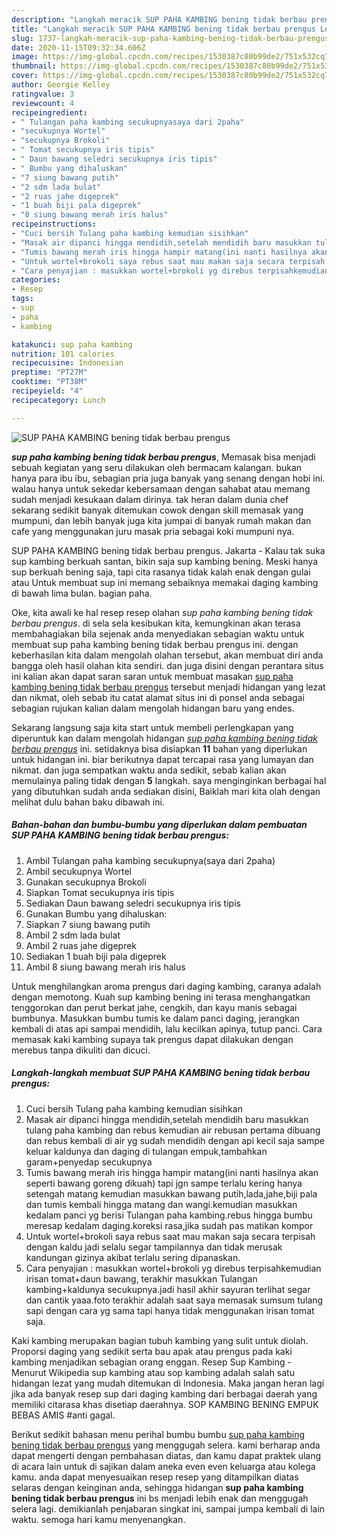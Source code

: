 ```yaml
---
description: "Langkah meracik SUP PAHA KAMBING bening tidak berbau prengus Lezat"
title: "Langkah meracik SUP PAHA KAMBING bening tidak berbau prengus Lezat"
slug: 1737-langkah-meracik-sup-paha-kambing-bening-tidak-berbau-prengus-lezat
date: 2020-11-15T09:32:34.606Z
image: https://img-global.cpcdn.com/recipes/1530387c80b99de2/751x532cq70/sup-paha-kambing-bening-tidak-berbau-prengus-foto-resep-utama.jpg
thumbnail: https://img-global.cpcdn.com/recipes/1530387c80b99de2/751x532cq70/sup-paha-kambing-bening-tidak-berbau-prengus-foto-resep-utama.jpg
cover: https://img-global.cpcdn.com/recipes/1530387c80b99de2/751x532cq70/sup-paha-kambing-bening-tidak-berbau-prengus-foto-resep-utama.jpg
author: Georgie Kelley
ratingvalue: 3
reviewcount: 4
recipeingredient:
- " Tulangan paha kambing secukupnyasaya dari 2paha"
- "secukupnya Wortel"
- "secukupnya Brokoli"
- " Tomat secukupnya iris tipis"
- " Daun bawang seledri secukupnya iris tipis"
- " Bumbu yang dihaluskan"
- "7 siung bawang putih"
- "2 sdm lada bulat"
- "2 ruas jahe digeprek"
- "1 buah biji pala digeprek"
- "8 siung bawang merah iris halus"
recipeinstructions:
- "Cuci bersih Tulang paha kambing kemudian sisihkan"
- "Masak air dipanci hingga mendidih,setelah mendidih baru masukkan tulang paha kambing dan rebus kemudian air rebusan pertama dibuang dan rebus kembali di air yg sudah mendidih dengan api kecil saja sampe keluar kaldunya dan daging di tulangan empuk,tambahkan garam+penyedap secukupnya"
- "Tumis bawang merah iris hingga hampir matang(ini nanti hasilnya akan seperti bawang goreng dikuah) tapi jgn sampe terlalu kering hanya setengah matang kemudian masukkan bawang putih,lada,jahe,biji pala dan tumis kembali hingga matang dan wangi.kemudian masukkan kedalam panci yg berisi Tulangan paha kambing.rebus hingga bumbu meresap kedalam daging.koreksi rasa,jika sudah pas matikan kompor"
- "Untuk wortel+brokoli saya rebus saat mau makan saja secara terpisah dengan kaldu jadi selalu segar tampilannya dan tidak merusak kandungan gizinya akibat terlalu sering dipanaskan."
- "Cara penyajian : masukkan wortel+brokoli yg direbus terpisahkemudian irisan tomat+daun bawang, terakhir masukkan Tulangan kambing+kaldunya secukupnya.jadi hasil akhir sayuran terlihat segar dan cantik yaaa.foto terakhir adalah saat saya memasak sumsum tulang sapi dengan cara yg sama tapi hanya tidak menggunakan irisan tomat saja."
categories:
- Resep
tags:
- sup
- paha
- kambing

katakunci: sup paha kambing 
nutrition: 101 calories
recipecuisine: Indonesian
preptime: "PT27M"
cooktime: "PT38M"
recipeyield: "4"
recipecategory: Lunch

---
```



![SUP PAHA KAMBING bening tidak berbau prengus](https://img-global.cpcdn.com/recipes/1530387c80b99de2/751x532cq70/sup-paha-kambing-bening-tidak-berbau-prengus-foto-resep-utama.jpg)

<b><i>sup paha kambing bening tidak berbau prengus</i></b>, Memasak bisa menjadi sebuah kegiatan yang seru dilakukan oleh bermacam kalangan. bukan hanya para ibu ibu, sebagian pria juga banyak yang senang dengan hobi ini. walau hanya untuk sekedar kebersamaan dengan sahabat atau memang sudah menjadi kesukaan dalam dirinya. tak heran dalam dunia chef sekarang sedikit banyak ditemukan cowok dengan skill memasak yang mumpuni, dan lebih banyak juga kita jumpai di banyak rumah makan dan cafe yang menggunakan juru masak pria sebagai koki mumpuni nya.

SUP PAHA KAMBING bening tidak berbau prengus. Jakarta - Kalau tak suka sup kambing berkuah santan, bikin saja sup kambing bening. Meski hanya sup berkuah bening saja, tapi cita rasanya tidak kalah enak dengan gulai atau Untuk membuat sup ini memang sebaiknya memakai daging kambing di bawah lima bulan. bagian paha.

Oke, kita awali ke hal resep resep olahan <i>sup paha kambing bening tidak berbau prengus</i>. di sela sela kesibukan kita, kemungkinan akan terasa membahagiakan bila sejenak anda menyediakan sebagian waktu untuk membuat sup paha kambing bening tidak berbau prengus ini. dengan keberhasilan kita dalam mengolah olahan tersebut, akan membuat diri anda bangga oleh hasil olahan kita sendiri. dan juga disini dengan perantara situs ini kalian akan dapat saran saran untuk membuat masakan <u>sup paha kambing bening tidak berbau prengus</u> tersebut menjadi hidangan yang lezat dan nikmat, oleh sebab itu catat alamat situs ini di ponsel anda sebagai sebagian rujukan kalian dalam mengolah hidangan baru yang endes.


Sekarang langsung saja kita start untuk membeli perlengkapan yang diperuntuk kan dalam mengolah hidangan <u><i>sup paha kambing bening tidak berbau prengus</i></u> ini. setidaknya bisa disiapkan <b>11</b> bahan yang diperlukan untuk hidangan ini. biar berikutnya dapat tercapai rasa yang lumayan dan nikmat. dan juga sempatkan waktu anda sedikit, sebab kalian akan memulainya paling tidak dengan <b>5</b> langkah. saya menginginkan berbagai hal yang dibutuhkan sudah anda sediakan disini, Baiklah mari kita olah dengan melihat dulu bahan baku dibawah ini.

<!--inarticleads1-->

##### Bahan-bahan dan bumbu-bumbu yang diperlukan dalam pembuatan SUP PAHA KAMBING bening tidak berbau prengus:

1. Ambil  Tulangan paha kambing secukupnya(saya dari 2paha)
1. Ambil secukupnya Wortel
1. Gunakan secukupnya Brokoli
1. Siapkan  Tomat secukupnya iris tipis
1. Sediakan  Daun bawang seledri secukupnya iris tipis
1. Gunakan  Bumbu yang dihaluskan:
1. Siapkan 7 siung bawang putih
1. Ambil 2 sdm lada bulat
1. Ambil 2 ruas jahe digeprek
1. Sediakan 1 buah biji pala digeprek
1. Ambil 8 siung bawang merah iris halus


Untuk menghilangkan aroma prengus dari daging kambing, caranya adalah dengan memotong. Kuah sup kambing bening ini terasa menghangatkan tenggorokan dan perut berkat jahe, cengkih, dan kayu manis sebagai bumbunya. Masukkan bumbu tumis ke dalam panci daging, jerangkan kembali di atas api sampai mendidih, lalu kecilkan apinya, tutup panci. Cara memasak kaki kambing supaya tak prengus dapat dilakukan dengan merebus tanpa dikuliti dan dicuci. 

<!--inarticleads2-->

##### Langkah-langkah membuat SUP PAHA KAMBING bening tidak berbau prengus:

1. Cuci bersih Tulang paha kambing kemudian sisihkan
1. Masak air dipanci hingga mendidih,setelah mendidih baru masukkan tulang paha kambing dan rebus kemudian air rebusan pertama dibuang dan rebus kembali di air yg sudah mendidih dengan api kecil saja sampe keluar kaldunya dan daging di tulangan empuk,tambahkan garam+penyedap secukupnya
1. Tumis bawang merah iris hingga hampir matang(ini nanti hasilnya akan seperti bawang goreng dikuah) tapi jgn sampe terlalu kering hanya setengah matang kemudian masukkan bawang putih,lada,jahe,biji pala dan tumis kembali hingga matang dan wangi.kemudian masukkan kedalam panci yg berisi Tulangan paha kambing.rebus hingga bumbu meresap kedalam daging.koreksi rasa,jika sudah pas matikan kompor
1. Untuk wortel+brokoli saya rebus saat mau makan saja secara terpisah dengan kaldu jadi selalu segar tampilannya dan tidak merusak kandungan gizinya akibat terlalu sering dipanaskan.
1. Cara penyajian : masukkan wortel+brokoli yg direbus terpisahkemudian irisan tomat+daun bawang, terakhir masukkan Tulangan kambing+kaldunya secukupnya.jadi hasil akhir sayuran terlihat segar dan cantik yaaa.foto terakhir adalah saat saya memasak sumsum tulang sapi dengan cara yg sama tapi hanya tidak menggunakan irisan tomat saja.


Kaki kambing merupakan bagian tubuh kambing yang sulit untuk diolah. Proporsi daging yang sedikit serta bau apak atau prengus pada kaki kambing menjadikan sebagian orang enggan. Resep Sup Kambing - Menurut Wikipedia sup kambing atau sop kambing adalah salah satu hidangan lezat yang mudah ditemukan di Indonesia. Maka jangan heran lagi jika ada banyak resep sup dari daging kambing dari berbagai daerah yang memiliki citarasa khas disetiap daerahnya. SOP KAMBING BENING EMPUK BEBAS AMIS #anti gagal. 

Berikut sedikit bahasan menu perihal bumbu bumbu <u>sup paha kambing bening tidak berbau prengus</u> yang menggugah selera. kami berharap anda dapat mengerti dengan pembahasan diatas, dan kamu dapat praktek ulang di acara lain untuk di sajikan dalam aneka even even keluarga atau kolega kamu. anda dapat menyesuaikan resep resep yang ditampilkan diatas selaras dengan keinginan anda, sehingga hidangan <b>sup paha kambing bening tidak berbau prengus</b> ini bs menjadi lebih enak dan menggugah selera lagi. demikianlah penjabaran singkat ini, sampai jumpa kembali di lain waktu. semoga hari kamu menyenangkan.
